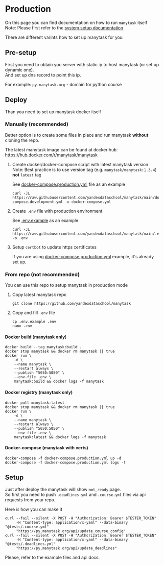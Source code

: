 # Production

On this page you can find documentation on how to run `manytask` itself  
Note: Please first refer to the [system setup documentation](./system_setup.md)


There are different varints how to set up manytask for you  


## Pre-setup 

First you need to obtain you server with static ip to host manytask (or set up dynamic one).  
And set up dns record to point this ip.  

For example: `py.manytask.org` - domain for python course


## Deploy 

Than you need to set up manytask docker itself 


### Manually (recommended) 

Better option is to create some files in place and run manytask **without** cloning the repo.

The latest manytask image can be found at docker hub: https://hub.docker.com/r/manytask/manytask

1. Create docker/docker-compose script with latest manytask version  
   Note: Best practice is to use version tag (e.g. `manytask/manytask:1.3.4`) **not** `latest` tag

   See [docker-compose.production.yml](../docker-compose.production.yml) file as an example  
   ```shell
   curl -JL https://raw.githubusercontent.com/yandexdataschool/manytask/main/docker-compose.development.yml -o docker-compose.yml 
   ```
 

2. Create `.env` file with production environment  

   See [.env.example](../.env.example) as an example
   ```shell
   curl -JL https://raw.githubusercontent.com/yandexdataschool/manytask/main/.env.example -o .env
   ```

3. Setup `certbot` to update https certificates   
   
   If you are using [docker-compose.production.yml](../docker-compose.production.yml) example, it's already set up.


### From repo (not recommended)

You can use this repo to setup manytask in production mode 

1. Copy latest manytask repo
    ```shell
    git clone https://github.com/yandexdataschool/manytask
    ```
   
2. Copy and fill `.env` file
    ```shell
    cp .env.example .env
    nano .env
    ```

#### Docker build (manytask only)
```shell
docker build --tag manytask:build .
docker stop manytask && docker rm manytask || true
docker run \
    -d \
    --name manytask \
    --restart always \
    --publish "5050:5050" \
    --env-file .env \
    manytask:build && docker logs -f manytask
```

#### Docker registry (manytask only)
```shell
docker pull manytask:latest
docker stop manytask && docker rm manytask || true
docker run \
    -d \
    --name manytask \
    --restart always \
    --publish "5050:5050" \
    --env-file .env \
    manytask:latest && docker logs -f manytask
```


#### Docker-compose (manytask with certs)
```shell
docker-compose -f docker-compose.production.yml up -d
docker-compose -f docker-compose.production.yml logs -f
```


## Setup 

Just after deploy the manytask will show `not_ready` page.  
So first you need to push `.deadlines.yml` and `.course.yml` files via api requests from your repo.

Here is how you can make it
```shell
curl --fail --silent -X POST -H "Authorization: Bearer $TESTER_TOKEN"
     -H "Content-type: application/x-yaml" --data-binary "@tests/.course.yml"
     "https://py.manytask.org/api/update_course_config"
curl --fail --silent -X POST -H "Authorization: Bearer $TESTER_TOKEN"
     -H "Content-type: application/x-yaml" --data-binary "@tests/.deadlines.yml"
     "https://py.manytask.org/api/update_deadlines"
```
Please, refer to the example files and api docs. 
